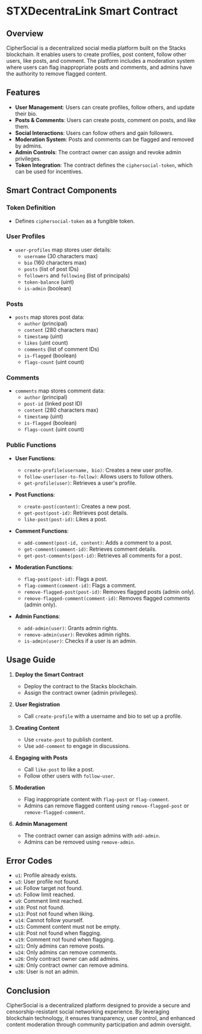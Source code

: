 # STXDecentraLink Smart Contract

## Overview
CipherSocial is a decentralized social media platform built on the Stacks blockchain. It enables users to create profiles, post content, follow other users, like posts, and comment. The platform includes a moderation system where users can flag inappropriate posts and comments, and admins have the authority to remove flagged content.

## Features
- **User Management**: Users can create profiles, follow others, and update their bio.
- **Posts & Comments**: Users can create posts, comment on posts, and like them.
- **Social Interactions**: Users can follow others and gain followers.
- **Moderation System**: Posts and comments can be flagged and removed by admins.
- **Admin Controls**: The contract owner can assign and revoke admin privileges.
- **Token Integration**: The contract defines the `ciphersocial-token`, which can be used for incentives.

## Smart Contract Components

### Token Definition
- Defines `ciphersocial-token` as a fungible token.

### User Profiles
- `user-profiles` map stores user details:
  - `username` (30 characters max)
  - `bio` (160 characters max)
  - `posts` (list of post IDs)
  - `followers` and `following` (list of principals)
  - `token-balance` (uint)
  - `is-admin` (boolean)

### Posts
- `posts` map stores post data:
  - `author` (principal)
  - `content` (280 characters max)
  - `timestamp` (uint)
  - `likes` (uint count)
  - `comments` (list of comment IDs)
  - `is-flagged` (boolean)
  - `flags-count` (uint count)

### Comments
- `comments` map stores comment data:
  - `author` (principal)
  - `post-id` (linked post ID)
  - `content` (280 characters max)
  - `timestamp` (uint)
  - `is-flagged` (boolean)
  - `flags-count` (uint count)

### Public Functions
- **User Functions**:
  - `create-profile(username, bio)`: Creates a new user profile.
  - `follow-user(user-to-follow)`: Allows users to follow others.
  - `get-profile(user)`: Retrieves a user's profile.

- **Post Functions**:
  - `create-post(content)`: Creates a new post.
  - `get-post(post-id)`: Retrieves post details.
  - `like-post(post-id)`: Likes a post.

- **Comment Functions**:
  - `add-comment(post-id, content)`: Adds a comment to a post.
  - `get-comment(comment-id)`: Retrieves comment details.
  - `get-post-comments(post-id)`: Retrieves all comments for a post.

- **Moderation Functions**:
  - `flag-post(post-id)`: Flags a post.
  - `flag-comment(comment-id)`: Flags a comment.
  - `remove-flagged-post(post-id)`: Removes flagged posts (admin only).
  - `remove-flagged-comment(comment-id)`: Removes flagged comments (admin only).

- **Admin Functions**:
  - `add-admin(user)`: Grants admin rights.
  - `remove-admin(user)`: Revokes admin rights.
  - `is-admin(user)`: Checks if a user is an admin.

## Usage Guide
1. **Deploy the Smart Contract**
   - Deploy the contract to the Stacks blockchain.
   - Assign the contract owner (admin privileges).

2. **User Registration**
   - Call `create-profile` with a username and bio to set up a profile.

3. **Creating Content**
   - Use `create-post` to publish content.
   - Use `add-comment` to engage in discussions.

4. **Engaging with Posts**
   - Call `like-post` to like a post.
   - Follow other users with `follow-user`.

5. **Moderation**
   - Flag inappropriate content with `flag-post` or `flag-comment`.
   - Admins can remove flagged content using `remove-flagged-post` or `remove-flagged-comment`.

6. **Admin Management**
   - The contract owner can assign admins with `add-admin`.
   - Admins can be removed using `remove-admin`.

## Error Codes
- `u1`: Profile already exists.
- `u3`: User profile not found.
- `u4`: Follow target not found.
- `u5`: Follow limit reached.
- `u9`: Comment limit reached.
- `u10`: Post not found.
- `u13`: Post not found when liking.
- `u14`: Cannot follow yourself.
- `u15`: Comment content must not be empty.
- `u18`: Post not found when flagging.
- `u19`: Comment not found when flagging.
- `u21`: Only admins can remove posts.
- `u24`: Only admins can remove comments.
- `u26`: Only contract owner can add admins.
- `u28`: Only contract owner can remove admins.
- `u36`: User is not an admin.

## Conclusion
CipherSocial is a decentralized platform designed to provide a secure and censorship-resistant social networking experience. By leveraging blockchain technology, it ensures transparency, user control, and enhanced content moderation through community participation and admin oversight.

